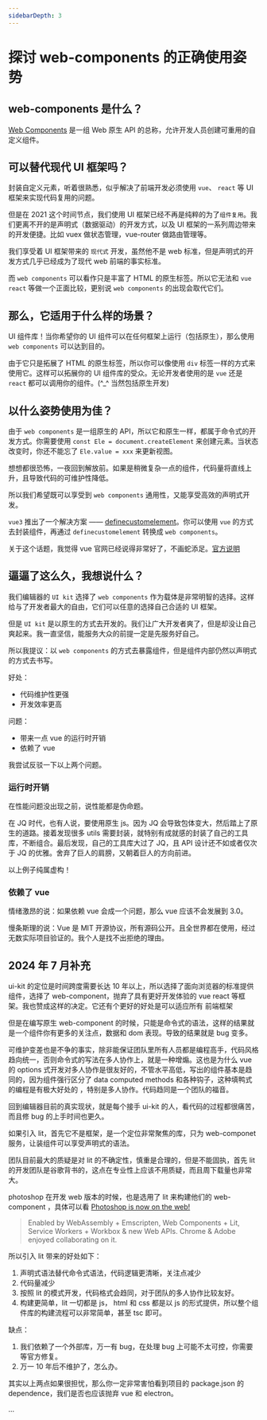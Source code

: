 ```yaml
---
sidebarDepth: 3
---
```


# 探讨 web-components 的正确使用姿势

## web-components 是什么？

[Web Components](https://developer.mozilla.org/zh-CN/docs/Web/Web_Components) 是一组 Web 原生 API 的总称，允许开发人员创建可重用的自定义组件。

## 可以替代现代 UI 框架吗？

封装自定义元素，听着很熟悉，似乎解决了前端开发必须使用 `vue`、 `react` 等 UI 框架来实现代码复用的问题。

但是在 2021 这个时间节点，我们使用 UI 框架已经不再是纯粹的为了`组件复用`。我们更离不开的是声明式（数据驱动）的开发方式，以及 UI 框架的一系列周边带来的开发便捷。比如 vuex 做状态管理，vue-router 做路由管理等。

我们享受着 UI 框架带来的 `现代式` 开发，虽然他不是 web 标准，但是声明式的开发方式几乎已经成为了现代 web 前端的事实标准。

而 `web components` 可以看作只是丰富了 HTML 的原生标签。所以它无法和 `vue` `react` 等做一个正面比较，更别说 `web components` 的出现会取代它们。

## 那么，它适用于什么样的场景？

UI 组件库！当你希望你的 UI 组件可以在任何框架上运行（包括原生），那么使用 `web components` 可以达到目的。

由于它只是拓展了 HTML 的原生标签，所以你可以像使用 `div` 标签一样的方式来使用它。这样可以拓展你的 UI 组件库的受众。无论开发者使用的是 `vue` 还是 `react` 都可以调用你的组件。(^\_^ 当然包括原生开发)

## 以什么姿势使用为佳？

由于 `web components` 是一组原生的 API，所以它和原生一样，都属于命令式的开发方式。你需要使用 `const Ele = document.createElement` 来创建元素。当状态改变时，你还不能忘了 `Ele.value = xxx` 来更新视图。

想想都很恐怖，一夜回到解放前。如果是稍微复杂一点的组件，代码量将直线上升，且导致代码的可维护性降低。

所以我们希望既可以享受到 `web components` 通用性，又能享受高效的声明式开发。

`vue3` 推出了一个解决方案 —— [definecustomelement](https://v3.cn.vuejs.org/api/global-api.html#definecustomelement)。你可以使用 `vue` 的方式去封装组件，再通过 `definecustomelement` 转换成 `web components`。

关于这个话题，我觉得 vue 官网已经说得非常好了，不画蛇添足。[官方说明](https://v3.cn.vuejs.org/guide/web-components.html#%E5%9C%A8-vue-%E4%B8%AD%E4%BD%BF%E7%94%A8%E8%87%AA%E5%AE%9A%E4%B9%89%E5%85%83%E7%B4%A0)

## 逼逼了这么久，我想说什么？

我们编辑器的 `UI kit` 选择了 `web components` 作为载体是非常明智的选择。这样给与了开发者最大的自由，它们可以任意的选择自己合适的 UI 框架。

但是 `UI kit` 是以原生的方式去开发的。我们让广大开发者爽了，但是却没让自己爽起来。我一直坚信，能服务大众的前提一定是先服务好自己。

所以我提议：以 `web components` 的方式去暴露组件，但是组件内部仍然以声明式的方式去书写。

好处：

-   代码维护性更强
-   开发效率更高

问题：

-   带来一点 vue 的运行时开销
-   依赖了 vue

我尝试反驳一下以上两个问题。

### 运行时开销

在性能问题没出现之前，说性能都是伪命题。

在 JQ 时代，也有人说，要使用原生 js。因为 JQ 会导致包体变大，然后踏上了原生的道路。接着发现很多 utils 需要封装，就特别有成就感的封装了自己的工具库，不断组合。最后发现，自己的工具库大过了 JQ，且 API 设计还不如或者仅次于 JQ 的优雅。舍弃了巨人的肩膀，又朝着巨人的方向前进。

以上例子纯属虚构！

### 依赖了 vue

情绪激昂的说：如果依赖 vue 会成一个问题，那么 vue 应该不会发展到 3.0。

慢条斯理的说：Vue 是 MIT 开源协议，所有源码公开。且全世界都在使用，经过无数实际项目验证的。我个人是找不出拒绝的理由。

## 2024 年 7 月补充

ui-kit 的定位是时间跨度需要长达 10 年以上，所以选择了面向浏览器的标准提供组件，选择了 web-component，抛弃了具有更好开发体验的 vue react 等框架。我也赞成这样的决定。它还有个更好的好处是可以适应所有 前端框架

但是在编写原生 web-component 的时候，只能是命令式的语法，这样的结果就是一个组件你有更多的关注点，数据和 dom 表现。导致的结果就是 bug 变多。

可维护变差也是不争的事实，除非能保证团队里所有人员都是编程高手，代码风格趋向统一，否则命令式的写法在多人协作上，就是一种增煽。这也是为什么 vue 的 options 式开发对多人协作是很友好的，不管水平高低，写出的组件基本是趋同的，因为组件强行区分了 data computed methods 和各种钩子，这种填鸭式的编程是有极大好处的 ，特别是多人协作。代码趋同是一个团队的福音。

回到编辑器目前的真实现状，就是每个接手 ui-kit 的人，看代码的过程都很痛苦，而且修 bug 的上手时间也更久。

如果引入 lit，首先它不是框架，是一个定位非常聚焦的库，只为 web-componet 服务，让装组件可以享受声明式的语法。

团队目前最大的质疑是对 lit 的不确定性，慎重是合理的，但是不能固执，首先 lit 的开发团队是谷歌背书的，这点在专业性上应该不用质疑，而且周下载量也非常大。

photoshop 在开发 web 版本的时候，也是选用了 lit 来构建他们的 web-component ，具体可以看 [Photoshop is now on the web!](https://medium.com/@addyosmani/photoshop-is-now-on-the-web-38d70954365a)

> Enabled by WebAssembly + Emscripten, Web Components + Lit, Service Workers + Workbox & new Web APIs. Chrome & Adobe enjoyed collaborating on it.

所以引入 lit 带来的好处如下：

1. 声明式语法替代命令式语法，代码逻辑更清晰，关注点减少
2. 代码量减少
3. 按照 lit 的模式开发，代码格式会趋同，对于团队的多人协作比较友好。
4. 构建更简单，lit 一切都是 js， html 和 css 都是以 js 的形式提供，所以整个组件库的构建流程可以非常简单，甚至 tsc 即可。

缺点：

1. 我们依赖了一个外部库，万一有 bug，在处理 bug 上可能不太可控，你需要等官方修复。
2. 万一 10 年后不维护了，怎么办。

其实以上两点如果很担忧，那么你一定非常害怕看到项目的 package.json 的 dependence，我们是否也应该抛弃 vue 和 electron。

...

